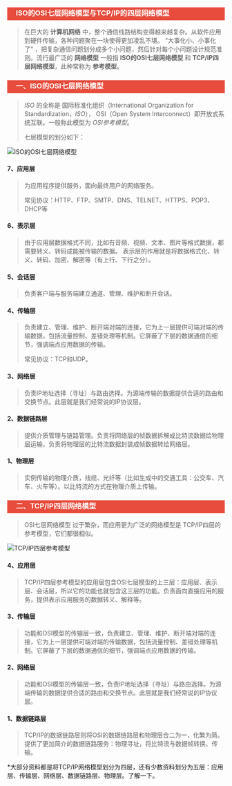<h3 style="padding-bottom:6px; padding-left:20px; color:#ffffff; background-color:#E74C3C;">ISO的OSI七层网络模型与TCP/IP的四层网络模型</h3>

> 在巨大的 **计算机网络** 中，整个通信线路结构变得越来越复杂。从软件应用到硬件传输，各种问题聚在一块使得更加凌乱不堪。 “大事化小、小事化了” ，把复杂通信问题划分成多个小问题，然后针对每个小问题设计规范准则。流行最广泛的 **网络模型** 一般指 **ISO的OSI七层网络模型** 和 **TCP/IP四层网络模型**，此种常称为 **参考模型**。



<h3 style="padding-bottom:6px; padding-left:20px; color:#ffffff; background-color:#E74C3C;">一、ISO的OSI七层网络模型</h3>

> *ISO* 的全称是 国际标准化组织（International Organization for Standardization，*ISO*）， OSI（Open System Interconnect）即开放式系统互联。一般称此模型为 *OSI参考模型*。
>
> 七层模型的划分如下：

![ISO的OSI七层网络模型]()

#### 7、应用层

> 为应用程序提供服务，面向最终用户的网络服务。
>
> 常见协议：HTTP、FTP、SMTP、DNS、TELNET、HTTPS、POP3、DHCP等

#### 6、表示层

> 由于应用层数据格式不同，比如有音频、视频、文本、图片等格式数据，都需要转义、转码成能被传输的数据。  表示层的作用就是将数据格式化、转义、转码、加密、解密等（有上行、下行之分）。

#### 5、会话层

> 负责客户端与服务端建立通道、管理、维护和断开会话。

#### 4、传输层

> 负责建立、管理、维护、断开端对端的连接，它为上一层提供可端对端的传输数据，包括流量控制、差错处理等机制。它屏蔽了下层的数据通信的细节，强调端点应用数据的传输。
>
> 常见协议：TCP和UDP。

#### 3、网络层

> 负责IP地址选择（寻址）与路由选择。为源端传输的数据提供合适的路由和交换节点。此层就是我们经常说的IP协议层。

#### 2、数据链路层

> 提供介质管理与链路管理。负责将网络层的帧数据拆解成比特流数据给物理层运输，负责将物理层的比特流数据封装成帧数据转给网络层。

#### 1、物理层

> 实例传输的物理介质，线缆、光纤等（比如生成中的交通工具：公交车、汽车、火车等）。以比特流的方式在物理介质上传输。



<h3 style="padding-bottom:6px; padding-left:20px; color:#ffffff; background-color:#E74C3C;">二、TCP/IP四层网络模型</h3>

> OSI七层网络模型 过于繁杂，而应用更为广泛的网络模型是 TCP/IP四层的参考模型，它们都很相似。

![ TCP/IP四层参考模型]()

#### 4、应用层

>  TCP/IP四层参考模型的应用层包含OSI七层模型的上三层：应用层、表示层、会话层，所以它的功能也就包含这三层的功能。负责面向直接应用的服务，提供表示应用服务的数据转义、解释等。

#### 3、传输层

> 功能和OSI模型的传输层一致，负责建立、管理、维护、断开端对端的连接，它为上一层提供可端对端的传输数据，包括流量控制、差错处理等机制。它屏蔽了下层的数据通信的细节，强调端点应用数据的传输。

#### 2、网络层

> 功能和OSI模型的传输层一致，负责IP地址选择（寻址）与路由选择。为源端传输的数据提供合适的路由和交换节点。此层就是我们经常说的IP协议层。

#### 1、数据链路层

> TCP/IP的数据链路层则将OSI的数据链路层和物理层合二为一，化繁为简。提供了更加简介的数据链路服务：物理寻址，将比特流与数据帧转换、传输。
>
>



*大部分资料都是将TCP/IP网络模型划分为四层，还有少数资料划分为五层：应用层、传输层、网络层、数据链路层、物理层。了解一下。